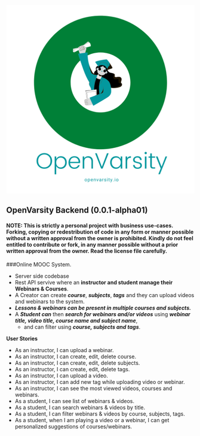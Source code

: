 ![](imgs/openvarsity.png)

OpenVarsity Backend (0.0.1-alpha01)
---

#### NOTE: This is strictly a personal project with business use-cases. Forking, copying or redestribution of code in any form or manner possible without a written approval from the owner is prohibited. Kindly do not feel entitled to contribute or fork, in any manner possible without a prior written approval from the owner. Read the license file carefully.

###Online MOOC System.

* Server side codebase
* Rest API servive where an **instructor
  and student manage their Webinars & Courses**.
* A Creator can create **_course_**, **_subjects_**, **_tags_** and they can upload videos and webinars to the system.
* **_Lessons & webinars can be present in multiple courses and subjects._**
* A **_Student can_** then **_search for webinars and/or videos_** using **_webinar title, video title, course name and subject name_**,
    * and can filter using **_course, subjects and tags_**.

**User Stories**
* As an instructor, I can upload a webinar.
* As an instructor, I can create, edit, delete course.
* As an instructor, I can create, edit, delete subjects.
* As an instructor, I can create, edit, delete tags.
* As an instructor, I can upload a video.
* As an instructor, I can add new tag while uploading video or webinar.
* As an instructor, I can see the most viewed videos, courses and webinars.
* As a student, I can see list of webinars & videos.
* As a student, I can search webinars & videos by title.
* As a student, I can filter webinars & videos by course, subjects, tags.
* As a student, when I am playing a video or a webinar, I can get personalized suggestions of courses/webinars.

